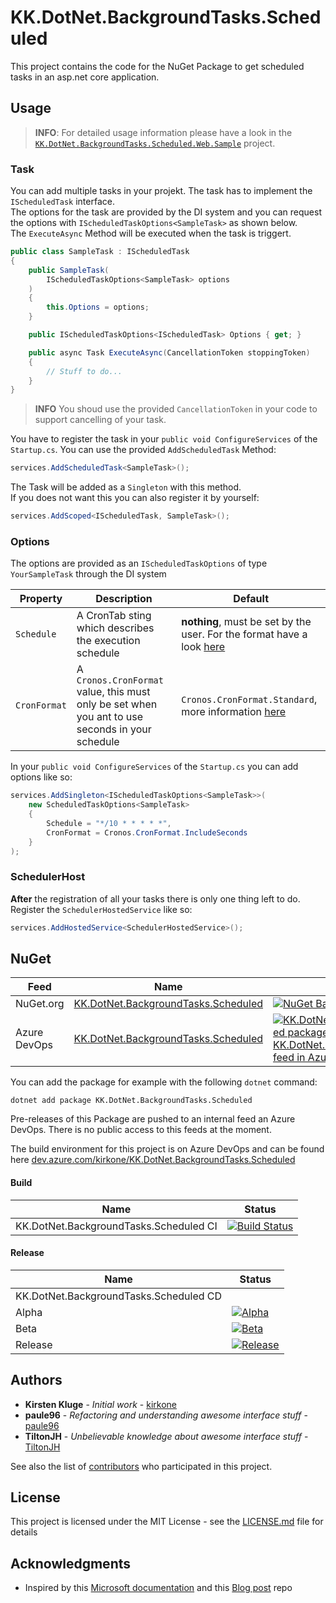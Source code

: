 # KK.DotNet.BackgroundTasks.Scheduled

This project contains the code for the NuGet Package to get scheduled tasks in an asp.net core application.  

## Usage

> **INFO**: For detailed usage information please have a look in the [`KK.DotNet.BackgroundTasks.Scheduled.Web.Sample`](https://github.com/kirkone/KK.DotNet.BackgroundTasks.Scheduled/tree/master/src/KK.DotNet.BackgroundTasks.Scheduled.Web.Sample) project.

### Task

You can add multiple tasks in your projekt. The task has to implement the `IScheduledTask` interface.  
The options for the task are provided by the DI system and you can request the options with `IScheduledTaskOptions<SampleTask>` as shown below.  
The `ExecuteAsync` Method will be executed when the task is triggert.

```C#
public class SampleTask : IScheduledTask
{
    public SampleTask(
        IScheduledTaskOptions<SampleTask> options
    )
    {
        this.Options = options;           
    }

    public IScheduledTaskOptions<IScheduledTask> Options { get; }

    public async Task ExecuteAsync(CancellationToken stoppingToken)
    {
        // Stuff to do...
    }
}
```

> **INFO** You shoud use the provided `CancellationToken` in your code to support cancelling of your task.

You have to register the task in your `public void ConfigureServices` of the `Startup.cs`. You can use the provided `AddScheduledTask` Method:

```C#
services.AddScheduledTask<SampleTask>();
```

The Task will be added as a `Singleton` with this method.  
If you does not want this you can also register it by yourself:

```C#
services.AddScoped<IScheduledTask, SampleTask>();
```


### Options

The options are provided as an `IScheduledTaskOptions` of type `YourSampleTask` through the DI system

| Property | Description | Default |
| --- | --- | --- |
| `Schedule` | A CronTab sting which describes the execution schedule | **nothing**, must be set by the user. For the format have a look [here](https://github.com/HangfireIO/Cronos#cron-format) |
| `CronFormat` | A `Cronos.CronFormat` value, this must only be set when you ant to use seconds in your schedule | `Cronos.CronFormat.Standard`, more information [here](https://github.com/HangfireIO/Cronos) |

In your `public void ConfigureServices` of the `Startup.cs` you can add options like so:

```C#
services.AddSingleton<IScheduledTaskOptions<SampleTask>>(
    new ScheduledTaskOptions<SampleTask>
    {
        Schedule = "*/10 * * * * *",
        CronFormat = Cronos.CronFormat.IncludeSeconds
    }
);
```

### SchedulerHost

**After** the registration of all your tasks there is only one thing left to do.  
Register the `SchedulerHostedService` like so:

```C#
services.AddHostedService<SchedulerHostedService>();
```

## NuGet

| Feed | Name | Status |
| --- | --- | --- |
| NuGet.org | [KK.DotNet.BackgroundTasks.Scheduled](https://www.nuget.org/packages/KK.DotNet.BackgroundTasks.Scheduled/) | [![NuGet Badge](https://img.shields.io/nuget/v/KK.DotNet.BackgroundTasks.Scheduled.svg)](https://www.nuget.org/packages/KK.DotNet.BackgroundTasks.Scheduled/) |
| Azure DevOps | [KK.DotNet.BackgroundTasks.Scheduled](https://dev.azure.com/kirkone/KK.DotNet.BackgroundTasks.Scheduled/_packaging?_a=package&feed=70450bc2-9936-4d1b-b153-be005873090e&package=f46d7f0d-1a7b-4006-8177-46359dcf8ad5) | [![KK.DotNet.BackgroundTasks.Scheduled package in KK.DotNet.BackgroundTasks.Scheduled feed in Azure Artifacts](https://feeds.dev.azure.com/kirkone/_apis/public/Packaging/Feeds/d2b0f7d3-06ab-484c-84ed-49af019c20c0/Packages/26191217-af92-48b4-ab59-8ce125f02723/Badge)](https://dev.azure.com/kirkone/KK.DotNet.BackgroundTasks.Scheduled/_packaging?_a=package&feed=d2b0f7d3-06ab-484c-84ed-49af019c20c0&package=26191217-af92-48b4-ab59-8ce125f02723&preferRelease=true) |

You can add the package for example with the following `dotnet` command:

```Shell
dotnet add package KK.DotNet.BackgroundTasks.Scheduled
```

Pre-releases of this Package are pushed to an internal feed an Azure DevOps. There is no public access to this feeds at the moment.

The build environment for this project is on Azure DevOps and can be found here [dev.azure.com/kirkone/KK.DotNet.BackgroundTasks.Scheduled](https://dev.azure.com/kirkone/KK.DotNet.BackgroundTasks.Scheduled/_build)

#### Build

| Name | Status |
| --- | --- |
| KK.DotNet.BackgroundTasks.Scheduled CI | [![Build Status](https://dev.azure.com/kirkone/KK.DotNet.BackgroundTasks.Scheduled/_apis/build/status/KK.DotNet.BackgroundTasks.Scheduled%20CI?branchName=master)](https://dev.azure.com/kirkone/KK.DotNet.BackgroundTasks.Scheduled/_build/latest?definitionId=30&branchName=master) |

#### Release

| Name | Status |
| --- | --- |
| KK.DotNet.BackgroundTasks.Scheduled CD | |
| Alpha | [![Alpha](https://vsrm.dev.azure.com/kirkone/_apis/public/Release/badge/b1423fc9-d9b5-4555-8599-ff7a1fdea8f9/2/2)](https://dev.azure.com/kirkone/KK.DotNet.BackgroundTasks.Scheduled/_release?view=all&definitionId=2&_a=releases) |
| Beta | [![Beta](https://vsrm.dev.azure.com/kirkone/_apis/public/Release/badge/b1423fc9-d9b5-4555-8599-ff7a1fdea8f9/2/3)](https://dev.azure.com/kirkone/KK.DotNet.BackgroundTasks.Scheduled/_release?view=all&definitionId=2&_a=releases) |
| Release | [![Release](https://vsrm.dev.azure.com/kirkone/_apis/public/Release/badge/b1423fc9-d9b5-4555-8599-ff7a1fdea8f9/2/4)](https://dev.azure.com/kirkone/KK.DotNet.BackgroundTasks.Scheduled/_release?view=all&definitionId=2&_a=releases) |


## Authors

-   **Kirsten Kluge** - _Initial work_ - [kirkone](https://github.com/kirkone)
-   **paule96** - _Refactoring and understanding awesome interface stuff_ - [paule96](https://github.com/paule96)
-   **TiltonJH** - _Unbelievable knowledge about awesome interface stuff_ - [TiltonJH](https://github.com/TiltonJH)

See also the list of [contributors](https://github.com/kirkone/KK.DotNet.BackgroundTasks.Scheduled/graphs/contributors) who participated in this project.

## License

This project is licensed under the MIT License - see the [LICENSE.md](LICENSE.md) file for details

## Acknowledgments

-   Inspired by this [Microsoft documentation](https://docs.microsoft.com/en-us/aspnet/core/fundamentals/host/hosted-services?view=aspnetcore-2.2) and this [Blog post](https://blog.maartenballiauw.be/post/2017/08/01/building-a-scheduled-cache-updater-in-aspnet-core-2.html) repo
